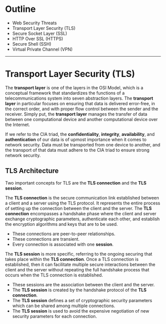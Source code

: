 # Outline
- Web Security Threats
- Transport Layer Security (TLS)
- Secure Socket Layer (SSL)
- HTTP Over SSL (HTTPS)
- Secure Shell (SSH)
- Virtual Private Channel (VPN)
<hr>

# Transport Layer Security (TLS)
The **transport layer** is one of the layers in the OSI Model, which is a conceptual framework that standardizes the functions of a telecommunications system into seven abstraction layers. The **transport layer** in particular focuses on ensuring that data is delivered error-free, in the correct order, and with proper flow control between the sender and the receiver. Simply put, the **transport layer** manages the transfer of data between one computational device and another computational device over the Internet. 

If we refer to the CIA triad, the **confidentiality**, **integrity**, **availability**,  and **authentication** of our data is of upmost importance when it comes to network security. Data must be transported from one device to another, and the transport of that data must adhere to the CIA triad to ensure strong network security.

## TLS Architecture
Two important concepts for TLS are the **TLS connection** and the **TLS session**. 

The **TLS connection** is the secure communication link established between a client and a server using the TLS protocol. It represents the entire process of setting up the connection between the client and the server. The **TLS connection** encompasses a handshake phase where the client and server exchange cryptographic parameters, authenticate each other, and establish the encryption algorithms and keys that are to be used.
- These connections are peer-to-peer relationships.
- These connections are transient.
- Every connection is associated with one **session**.

The **TLS session** is more specific, referring to the ongoing securing that takes place within the **TLS connection**. Once a TLS connection is established, then it can facilitate multiple secure interactions between the client and the server without repeating the full handshake process that occurs when the TLS connection is established. 
- These sessions are the association between the client and the server.
- The **TLS session** is created by the handshake protocol of the **TLS connection**.
- The **TLS session** defines a set of cryptographic security parameters which can be shared among multiple connections.
- The **TLS session** is used to avoid the expensive negotiation of new security parameters for each connection.